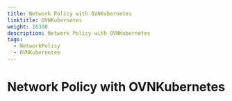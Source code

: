 ```yaml
---
title: Network Policy with OVNKubernetes
linktitle: OVNKubernetes
weight: 16300
description: Network Policy with OVNKubernetes
tags:
  - NetworkPolicy
  - OVNKubernetes
---
```


# Network Policy with OVNKubernetes


